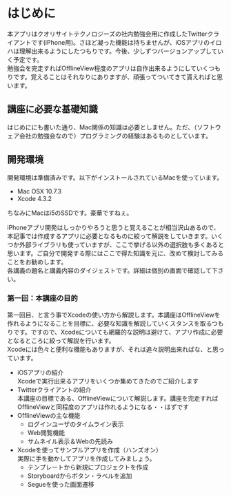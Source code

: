 はじめに
================
本アプリはクオリサイトテクノロジーズの社内勉強会用に作成したTwitterクライアントです(iPhone用)。さほど凝った機能は持ちませんが、iOSアプリのイロハは理解出来るようにしたつもりです。今後、少しずつバージョンアップしていく予定です。   
勉強会を完走すればOfflineView程度のアプリは自作出来るようにしていくつもりです。覚えることはそれなりにありますが、頑張ってついてきて貰えればと思います。

講座に必要な基礎知識
----------------
はじめににも書いた通り、Mac関係の知識は必要としません。ただ、（ソフトウェア会社の勉強会なので）プログラミングの経験はあるものとしています。

開発環境
----------------
開発環境は準備済みです。以下がインストールされているMacを使っています。
  * Mac OSX 10.7.3
  * Xcode 4.3.2

ちなみにMacはi5のSSDです。豪華ですねぇ。  

iPhoneアプリ開発はしっかりやろうと思うと覚えることが相当沢山あるので、本記事では作成するアプリに必要となるものに絞って解説をしていきます。いくつか外部ライブラリも使っていますが、ここで挙げる以外の選択肢も多くあると思います。ご自分で開発する際にはここで得た知識を元に、改めて検討してみることをお勧めします。  
各講義の題名と講義内容のダイジェストです。詳細は個別の画面で確認して下さい。

### 第一回：本講座の目的
第一回目、と言う事でXcodeの使い方から解説します。本講座はOfflineViewを作れるようになることを目標に、必要な知識を解説していくスタンスを取るつもりです。ですので、Xcodeについても網羅的な説明は避けて、アプリ作成に必要となるところに絞って解説を行います。  
Xcodeには色々と便利な機能もありますが、それは追々説明出来ればな、と思っています。
* iOSアプリの紹介  
  Xcodeで実行出来るアプリをいくつか集めてきたのでご紹介します
* Twitterクライアントの紹介  
  本講座の目標である、OfflineViewについて解説します。講座を完走すればOfflineViewと同程度のアプリは作れるようになる・・はずです
* OfflineViewの主な機能
  * ログインユーザのタイムライン表示
  * Web閲覧機能
  * サムネイル表示＆Webの先読み
* Xcodeを使ってサンプルアプリを作成（ハンズオン）  
  実際に手を動かしてアプリを作成してみましょう。
  * テンプレートから新規にプロジェクトを作成
  * Storyboardからボタン・ラベルを追加
  * Segueを使った画面遷移